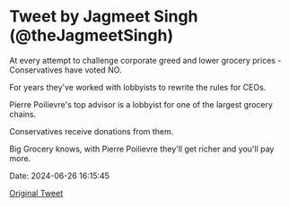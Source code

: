 # Tweet by Jagmeet Singh (@theJagmeetSingh)

At every attempt to challenge corporate greed and lower grocery prices - Conservatives have voted NO.

For years they've worked with lobbyists to rewrite the rules for CEOs.

Pierre Poilievre's top advisor is a lobbyist for one of the largest grocery chains.

Conservatives receive donations from them.

Big Grocery knows, with Pierre Poilievre they'll get richer and you'll pay more.

Date: 2024-06-26 16:15:45

[Original Tweet](https://x.com/theJagmeetSingh/status/1805998395502338473)
